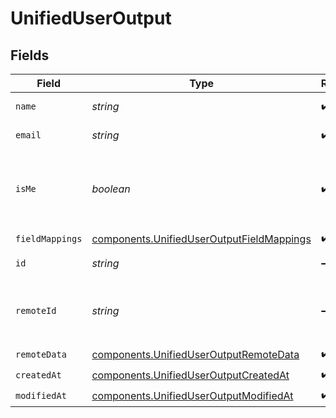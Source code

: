 # UnifiedUserOutput


## Fields

| Field                                                                                                  | Type                                                                                                   | Required                                                                                               | Description                                                                                            |
| ------------------------------------------------------------------------------------------------------ | ------------------------------------------------------------------------------------------------------ | ------------------------------------------------------------------------------------------------------ | ------------------------------------------------------------------------------------------------------ |
| `name`                                                                                                 | *string*                                                                                               | :heavy_check_mark:                                                                                     | The name of the user                                                                                   |
| `email`                                                                                                | *string*                                                                                               | :heavy_check_mark:                                                                                     | The email of the user                                                                                  |
| `isMe`                                                                                                 | *boolean*                                                                                              | :heavy_check_mark:                                                                                     | Whether the user is the one who linked this account.                                                   |
| `fieldMappings`                                                                                        | [components.UnifiedUserOutputFieldMappings](../../models/components/unifieduseroutputfieldmappings.md) | :heavy_check_mark:                                                                                     | N/A                                                                                                    |
| `id`                                                                                                   | *string*                                                                                               | :heavy_minus_sign:                                                                                     | The UUID of the user                                                                                   |
| `remoteId`                                                                                             | *string*                                                                                               | :heavy_minus_sign:                                                                                     | The id of the user in the context of the 3rd Party                                                     |
| `remoteData`                                                                                           | [components.UnifiedUserOutputRemoteData](../../models/components/unifieduseroutputremotedata.md)       | :heavy_check_mark:                                                                                     | N/A                                                                                                    |
| `createdAt`                                                                                            | [components.UnifiedUserOutputCreatedAt](../../models/components/unifieduseroutputcreatedat.md)         | :heavy_check_mark:                                                                                     | N/A                                                                                                    |
| `modifiedAt`                                                                                           | [components.UnifiedUserOutputModifiedAt](../../models/components/unifieduseroutputmodifiedat.md)       | :heavy_check_mark:                                                                                     | N/A                                                                                                    |